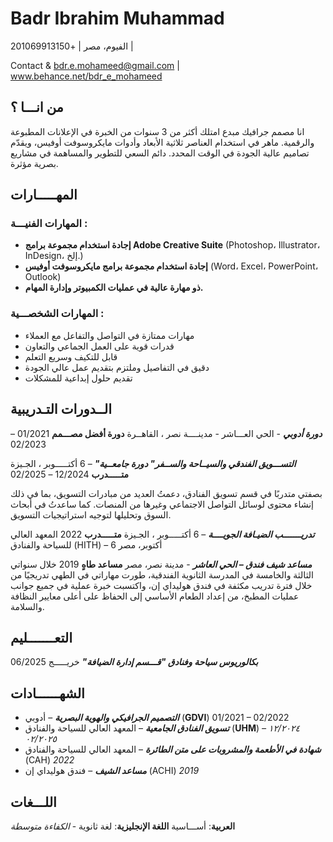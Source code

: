 # Badr Ibrahim Muhammad
الفيوم، مصر |  +201069913150   |  

Contact & bdr.e.mohameed@gmail.com | www.behance.net/bdr_e_mohameed

## من انـــا ؟
انا مصمم جرافيك مبدع امتلك أكثر من 3 سنوات من الخبرة في الإعلانات المطبوعة والرقمية. ماهر في استخدام العناصر ثلاثية الأبعاد وأدوات مايكروسوفت أوفيس، ويقدّم تصاميم عالية الجودة في الوقت المحدد. دائم السعي للتطوير والمساهمة في مشاريع بصرية مؤثرة.

##  المهـــــارات
### المهارات الفنيـــة :
* **إجادة استخدام مجموعة برامج Adobe Creative Suite** (Photoshop، Illustrator، InDesign، إلخ.)
* **إجادة استخدام مجموعة برامج مايكروسوفت أوفيس** (Word، Excel، PowerPoint، Outlook)
* **ذو مهارة عالية في عمليات الكمبيوتر وإدارة المهام.**

### المهارات الشخصـــية :
* مهارات ممتازة في التواصل والتفاعل مع العملاء
*  قدرات قوية على العمل الجماعي والتعاون
* قابل للتكيف وسريع التعلم
* دقيق في التفاصيل وملتزم بتقديم عمل عالي الجودة
* تقديم حلول إبداعية للمشكلات

##  الــدورات التـدريبية
***دورة أدوبي*** - الحي العـــاشر - مدينــــة نصر ، القاهــرة
**دورة أفضل مصـــمم**	 01/2021 – 02/2023

***التســـويق الفندقي والسيــاحة والســفر" دورة جامعــية"*** – 6 أكتـــــوبر ، الجـيزة
**متـــــدرب**	 12/2024 – 02/2025

بصفتي متدربًا في قسم تسويق الفنادق، دعمتُ العديد من مبادرات التسويق، بما في ذلك إنشاء محتوى لوسائل التواصل الاجتماعي وغيرها من المنصات. كما ساعدتُ في أبحاث السوق وتحليلها لتوجيه استراتيجيات التسويق.

***تدريـــــــب الضيـافة الجويــــة***  – 6 أكتـــــوبر ، الجـيزة
**متـــــدرب**	 2022 
المعهد العالي للسياحة والفنادق (HITH) – 6 أكتوبر، مصر

***مساعد شيف فندق – الحي العاشر*** - مدينة نصر، مصر
**مساعد طاهٍ** 2019
خلال سنواتي الثالثة والخامسة في المدرسة الثانوية الفندقية، طورت مهاراتي في الطهي تدريجيًا من خلال فترة تدريب مكثفة في فندق هوليداي إن، واكتسبت خبرة عملية في جميع جوانب عمليات المطبخ، من إعداد الطعام الأساسي إلى الحفاظ على أعلى معايير النظافة والسلامة.


## التعـــــــليم
***بكالوريوس سياحة وفنادق "قـــسم إدارة الضيافة"*** خريـــــج 06/2025



##  الشهــــــادات

* ***التصميم الجرافيكي والهوية البصرية*** – أدوبي (**GDVI**) 01/2021 – 02/2022
* ***تسويق الفنادق الجامعية*** – المعهد العالي للسياحة والفنادق (**UHM**) *١٢/٢٠٢٤ – ٠٢/٢٠٢٥*
* ***شهادة في الأطعمة والمشروبات على متن الطائرة*** – المعهد العالي للسياحة والفنادق (CAH) *2022*
* ***مساعد الشيف*** – فندق هوليداي إن (ACHI) *2019*
## اللـــغات
**العربية**: أســـاسية
**اللغة الإنجليزية**: لغة ثانوية - *الكفاءة متوسطة*
